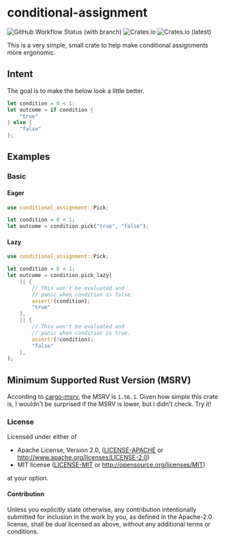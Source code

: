 # conditional-assignment

![GitHub Workflow Status (with branch)](https://img.shields.io/github/actions/workflow/status/xohmz/conditional-assignment/rust.yml?branch=main)
![Crates.io](https://img.shields.io/crates/v/conditional-assignment)
![Crates.io (latest)](https://img.shields.io/crates/dv/conditional-assignment)

This is a very simple, small crate to help make conditional assignments more ergonomic.

## Intent

The goal is to make the below look a little better.

```rust
let condition = 0 < 1;
let outcome = if condition {
    "true"
} else {
    "false"
};
```

## Examples

### Basic

#### Eager

```rust
use conditional_assignment::Pick;

let condition = 0 < 1;
let outcome = condition.pick("true", "false");
```

#### Lazy

```rust
use conditional_assignment::Pick;

let condition = 0 < 1;
let outcome = condition.pick_lazy(
    || {
        // This won't be evaluated and
        // panic when condition is false.
        assert!(condition);
        "true"
    },
    || {
        // This won't be evaluated and
        // panic when condition is true.
        assert!(!condition);
        "false"
    },
);
```

## Minimum Supported Rust Version (MSRV)

According to [cargo-msrv](https://github.com/foresterre/cargo-msrv), the MSRV
is `1.56.1`. Given how simple this crate is, I wouldn't be surprised if the
MSRV is lower, but I didn't check. Try it!

### License

Licensed under either of

* Apache License, Version 2.0, ([LICENSE-APACHE](./LICENSE-APACHE) or <http://www.apache.org/licenses/LICENSE-2.0>)
* MIT license ([LICENSE-MIT](./LICENSE-MIT) or <http://opensource.org/licenses/MIT>)

at your option.

#### Contribution

Unless you explicitly state otherwise, any contribution intentionally
submitted for inclusion in the work by you, as defined in the Apache-2.0
license, shall be dual licensed as above, without any additional terms or
conditions.
